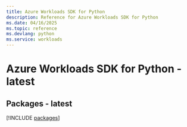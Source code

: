 ```yaml
---
title: Azure Workloads SDK for Python
description: Reference for Azure Workloads SDK for Python
ms.date: 04/16/2025
ms.topic: reference
ms.devlang: python
ms.service: workloads
---
```

# Azure Workloads SDK for Python - latest
## Packages - latest
[!INCLUDE [packages](workloads-index.md)]